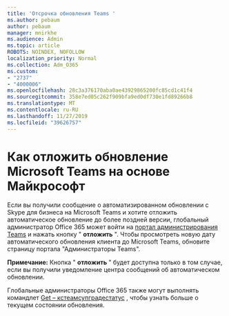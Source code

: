 ```yaml
---
title: 'Отсрочка обновления Teams '
ms.author: pebaum
author: pebaum
manager: mnirkhe
ms.audience: Admin
ms.topic: article
ROBOTS: NOINDEX, NOFOLLOW
localization_priority: Normal
ms.collection: Adm_O365
ms.custom:
- "2737"
- "4000006"
ms.openlocfilehash: 28c3a376170aba0ae43929865200fc85cd1c41f4
ms.sourcegitcommit: 358e7ed05c262f909bfa9ed0df730e1fd89266b8
ms.translationtype: MT
ms.contentlocale: ru-RU
ms.lasthandoff: 11/27/2019
ms.locfileid: "39626757"
---
```

# <a name="how-to-postpone-the-microsoft-driven-teams-upgrade"></a>Как отложить обновление Microsoft Teams на основе Майкрософт

Если вы получили сообщение о автоматизированном обновлении с Skype для бизнеса на Microsoft Teams и хотите отложить автоматическое обновление до более поздней версии, глобальный администратор Office 365 может войти на [портал администрирования Teams](https://admin.teams.microsoft.com/dashboard) и нажать кнопку " **отложить** ". Чтобы просмотреть новую дату автоматического обновления клиента до Microsoft Teams, обновите страницу портала "Администраторы Teams".

**Примечание:** Кнопка " **отложить** " будет доступна только в том случае, если вы получили уведомление центра сообщений об автоматическом обновлении. 

Глобальные администраторы Office 365 также могут выполнять командлет [Get – кстеамсупградестатус](https://docs.microsoft.com/powershell/module/skype/get-csteamsupgradestatus?view=skype-ps) , чтобы узнать больше о текущем состоянии обновления. 